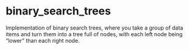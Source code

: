 # binary_search_trees
Implementation of binary search trees, where you take a group of data items and turn them into a tree full of nodes, with each left node being “lower” than each right node.

